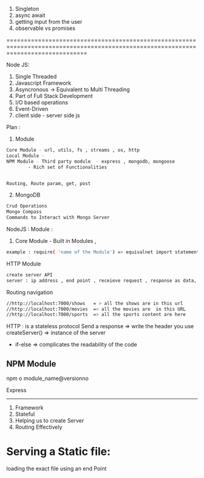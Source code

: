 1. Singleton
2. async await
3. getting input from the user
4. observable vs promises

===================================================================================================================================

Node JS:
1. Single Threaded 
2. Javascript Framework
3. Asyncronous -> Equivalent to Multi Threading
4. Part of Full Stack Development
5. I/O based operations
6. Event-Driven 
7. client side - server side js 


Plan :
1. Module 
```sh 
Core Module - url, utils, fs , streams , os, http
Local Module - 
NPM Module - Third party module  - express , mongodb, mongoose 
        - Rich set of Functionalities


Routing, Route param, get, post
```

2. MongoDB
```sh
Crud Operations
Mongo Compass
Commands to Interact with Mongo Server
```

NodeJS :
Module :

1. Core Module  - Built in Modules , 

```sh
example : require( 'name of the Module') => equivalnet import statement
```

HTTP Module
```sh
create server API
server : ip address , end point , receieve request , response as data, connect to db, port no , listens to request 
```

Routing
navigation 

```sh
//http://localhost:7000/shows   = > all the shows are in this url
//http://localhost:7000/movies  => all the movies are  in this URL
//http://localhost:7000/sports  => all the sports content are here 
```


HTTP : 
is a stateless protocol 
 Send a response  => write the header
 you use createServer() => instance of the server
 * if-else => complicates the readability of the code 



 NPM Module 
 ----------------

 npm o module_name@versionno


 Express 
 ______________

1. Framework 
2. Stateful 
3. Helping us to create Server
4. Routing Effectively 
















Serving a Static file:
==============================================================================

loading the exact file using an end Point